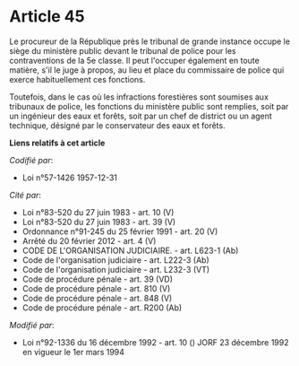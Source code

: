# Article 45

Le procureur de la République près le tribunal de grande instance occupe le siège du ministère public devant le tribunal de
police pour les contraventions de la 5e classe. Il peut l'occuper également en toute matière, s'il le juge à propos, au lieu
et place du commissaire de police qui exerce habituellement ces fonctions.

Toutefois, dans le cas où les infractions forestières sont soumises aux tribunaux de police, les fonctions du ministère
public sont remplies, soit par un ingénieur des eaux et forêts, soit par un chef de district ou un agent technique, désigné
par le conservateur des eaux et forêts.

**Liens relatifs à cet article**

_Codifié par_:

  - Loi n°57-1426 1957-12-31

_Cité par_:

  - Loi n°83-520 du 27 juin 1983 - art. 10 (V)
  - Loi n°83-520 du 27 juin 1983 - art. 39 (V)
  - Ordonnance n°91-245 du 25 février 1991 - art. 20 (V)
  - Arrêté du 20 février 2012 - art. 4 (V)
  - CODE DE L'ORGANISATION JUDICIAIRE. - art. L623-1 (Ab)
  - Code de l'organisation judiciaire - art. L222-3 (Ab)
  - Code de l'organisation judiciaire - art. L232-3 (VT)
  - Code de procédure pénale - art. 39 (VD)
  - Code de procédure pénale - art. 810 (V)
  - Code de procédure pénale - art. 848 (V)
  - Code de procédure pénale - art. R200 (Ab)

_Modifié par_:

  - Loi n°92-1336 du 16 décembre 1992 - art. 10 () JORF 23 décembre 1992 en vigueur le 1er mars 1994
